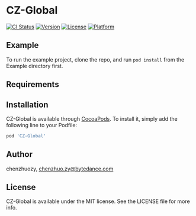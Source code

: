 # CZ-Global

[![CI Status](https://img.shields.io/travis/chenzhuozy/CZ-Global.svg?style=flat)](https://travis-ci.org/chenzhuozy/CZ-Global)
[![Version](https://img.shields.io/cocoapods/v/CZ-Global.svg?style=flat)](https://cocoapods.org/pods/CZ-Global)
[![License](https://img.shields.io/cocoapods/l/CZ-Global.svg?style=flat)](https://cocoapods.org/pods/CZ-Global)
[![Platform](https://img.shields.io/cocoapods/p/CZ-Global.svg?style=flat)](https://cocoapods.org/pods/CZ-Global)

## Example

To run the example project, clone the repo, and run `pod install` from the Example directory first.

## Requirements

## Installation

CZ-Global is available through [CocoaPods](https://cocoapods.org). To install
it, simply add the following line to your Podfile:

```ruby
pod 'CZ-Global'
```

## Author

chenzhuozy, chenzhuo.zy@bytedance.com

## License

CZ-Global is available under the MIT license. See the LICENSE file for more info.
